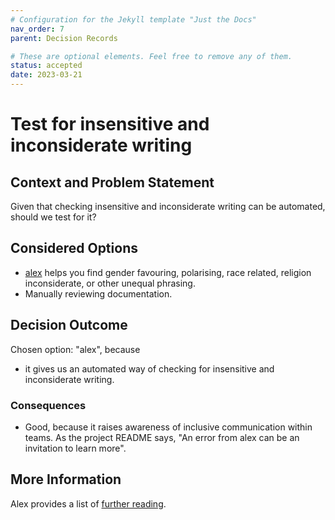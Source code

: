 ```yaml
---
# Configuration for the Jekyll template "Just the Docs"
nav_order: 7
parent: Decision Records

# These are optional elements. Feel free to remove any of them.
status: accepted
date: 2023-03-21
---
```

# Test for insensitive and inconsiderate writing

## Context and Problem Statement

Given that checking insensitive and inconsiderate writing can be automated, should we test for it?

## Considered Options

* [alex](https://alexjs.com) helps you find gender favouring, polarising, race related, religion inconsiderate, or other unequal phrasing.
* Manually reviewing documentation.

## Decision Outcome

Chosen option: "alex", because
* it gives us an automated way of checking for insensitive and inconsiderate writing.

### Consequences

* Good, because it raises awareness of inclusive communication within teams. As the project README says, "An error from alex can be an invitation to learn more".

## More Information

Alex provides a list of [further reading](https://github.com/get-alex/alex#further-reading).
